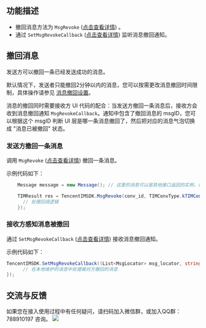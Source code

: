## 功能描述
- 撤回消息方法为 `MsgRevoke` ([点击查看详情](https://comm.qq.com/im/doc/unity/zh/api/MessageApi/MsgRevoke.html)) 。
- 通过 `SetMsgRevokeCallback` ([点击查看详情](https://comm.qq.com/im/doc/unity/zh/api/SDKRegisteringCallback/SetMsgRevokeCallback.html)) 监听消息撤回通知。

## 撤回消息
发送方可以撤回一条已经发送成功的消息。

默认情况下，发送者只能撤回2分钟以内的消息，您可以按需更改消息撤回时间限制，具体操作请参见 [消息撤回设置](https://cloud.tencent.com/document/product/269/38656#.E6.B6.88.E6.81.AF.E6.92.A4.E5.9B.9E.E8.AE.BE.E7.BD.AE)。

消息的撤回同时需要接收方 UI 代码的配合：当发送方撤回一条消息后，接收方会收到消息撤回通知 `MsgRevokeCallback`。通知中包含了撤回消息的 msgID，您可以根据这个 msgID 判断 UI 层是哪一条消息撤回了，然后把对应的消息气泡切换成 "消息已被撤回" 状态。

### 发送方撤回一条消息
调用 `MsgRevoke` ([点击查看详情](https://comm.qq.com/im/doc/unity/zh/api/MessageApi/MsgRevoke.html)) 撤回一条消息。

示例代码如下：


```c#
    Message message = new Message(); // 这里的消息可以是其他接口返回的实例，如消息列表接口

    TIMResult res = TencentIMSDK.MsgRevoke(conv_id, TIMConvType.kTIMConv_C2C, message, (int code, string desc, string user_data) => {
      // 处理回调逻辑
    });
```


### 接收方感知消息被撤回
通过 `SetMsgRevokeCallback` ([点击查看详情](https://comm.qq.com/im/doc/unity/zh/api/SDKRegisteringCallback/SetMsgRevokeCallback.html)) 接收消息撤回通知。

示例代码如下：


```c#
TencentIMSDK.SetMsgRevokeCallback((List<MsgLocator> msg_locator, string user_data) => {
      // 在本地维护的消息中处理被对方撤回的消息
});
```


## 交流与反馈

如果您在接入使用过程中有任何疑问，请扫码加入微信群，或加入QQ群：788910197 咨询。
![](https://qcloudimg.tencent-cloud.cn/raw/a84877f32b95ee7c82e07e7c430e5d98.png)

